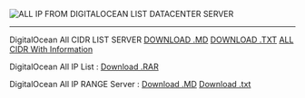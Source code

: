 ![ALL IP FROM DIGITALOCEAN LIST DATACENTER SERVER](https://raw.githubusercontent.com/Pymmdrza/Datacenter_List_DataBase_IP/mainx/DigitalOcean/digitalocean.png 'ALL IP FROM DIGITALOCEAN LIST DATACENTER SERVER')

---

DigitalOcean All CIDR LIST SERVER [DOWNLOAD .MD](https://github.com/Pymmdrza/Datacenter_List_DataBase_IP/blob/mainx/DigitalOcean/CIDR.md) [DOWNLOAD .TXT](https://github.com/Pymmdrza/Datacenter_List_DataBase_IP/blob/mainx/DigitalOcean/CIDR.txt) [ALL CIDR With Information](https://github.com/Pymmdrza/Datacenter_List_DataBase_IP/blob/mainx/DigitalOcean/DigitalOceanAllCidr.csv)

DigitalOcean All IP List : [Download .RAR](https://github.com/Pymmdrza/Datacenter_List_DataBase_IP/blob/mainx/DigitalOcean/DO-AllIP.rar)

DigitalOcean All IP RANGE Server : [Download .MD](https://github.com/Pymmdrza/Datacenter_List_DataBase_IP/blob/mainx/DigitalOcean/IP-Range.md) [Download .txt](https://github.com/Pymmdrza/Datacenter_List_DataBase_IP/blob/mainx/DigitalOcean/IP-Range.txt)

